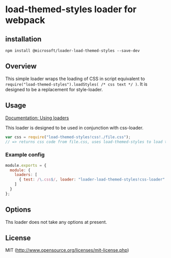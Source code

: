 # load-themed-styles loader for webpack

## installation

`npm install @microsoft/loader-load-themed-styles --save-dev`

## Overview

This simple loader wraps the loading of CSS in script equivalent
to `require("load-themed-styles").loadStyles( /* css text */ )`.
It is designed to be a replacement for style-loader.

## Usage

[Documentation: Using loaders](http://webpack.github.io/docs/using-loaders.html)

This loader is designed to be used in conjunction with css-loader.

``` javascript
var css = require("load-themed-styles!css!./file.css");
// => returns css code from file.css, uses load-themed-styles to load the CSS on the page.
```

### Example config

``` javascript
module.exports = {
  module: {
    loaders: [
      { test: /\.css$/, loader: "loader-load-themed-styles!css-loader" }
    ]
  }
};
```

## Options

Ths loader does not take any options at present.

## License

MIT (http://www.opensource.org/licenses/mit-license.php)
